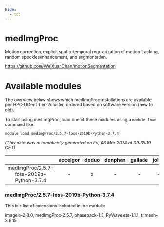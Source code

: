 ```yaml
---
hide:
  - toc
---
```


medImgProc
==========


Motion correction, explicit spatio-temporal regularization of motion tracking, random specklesenhancement, and segmentation.

https://github.com/WeiXuanChan/motionSegmentation
# Available modules


The overview below shows which medImgProc installations are available per HPC-UGent Tier-2cluster, ordered based on software version (new to old).

To start using medImgProc, load one of these modules using a `module load` command like:

```shell
module load medImgProc/2.5.7-foss-2019b-Python-3.7.4
```

*(This data was automatically generated on Fri, 08 Mar 2024 at 09:35:19 CET)*  

| |accelgor|doduo|donphan|gallade|joltik|skitty|
| :---: | :---: | :---: | :---: | :---: | :---: | :---: |
|medImgProc/2.5.7-foss-2019b-Python-3.7.4|-|x|-|-|-|x|


### medImgProc/2.5.7-foss-2019b-Python-3.7.4

This is a list of extensions included in the module:

imageio-2.8.0, medImgProc-2.5.7, phasepack-1.5, PyWavelets-1.1.1, trimesh-3.6.15